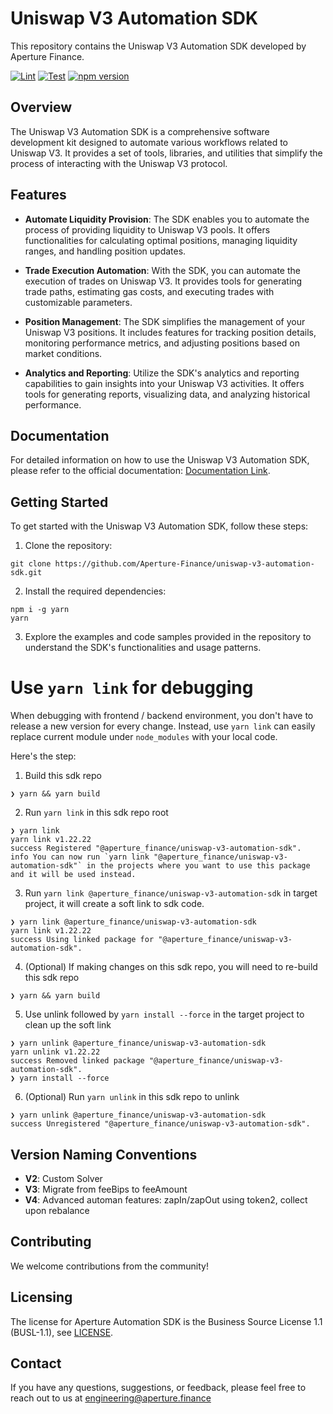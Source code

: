 # Uniswap V3 Automation SDK

This repository contains the Uniswap V3 Automation SDK developed by Aperture Finance.

[![Lint](https://github.com/Aperture-Finance/uniswap-v3-automation-sdk/actions/workflows/lint.yml/badge.svg)](https://github.com/Aperture-Finance/uniswap-v3-automation-sdk/actions/workflows/lint.yml)
[![Test](https://github.com/Aperture-Finance/uniswap-v3-automation-sdk/actions/workflows/test.yml/badge.svg)](https://github.com/Aperture-Finance/uniswap-v3-automation-sdk/actions/workflows/test.yml)
[![npm version](https://img.shields.io/npm/v/@aperture_finance/uniswap-v3-automation-sdk/latest.svg)](https://www.npmjs.com/package/@aperture_finance/uniswap-v3-automation-sdk/v/latest)

## Overview

The Uniswap V3 Automation SDK is a comprehensive software development kit designed to automate various workflows related to Uniswap V3. It provides a set of tools, libraries, and utilities that simplify the process of interacting with the Uniswap V3 protocol.

## Features

- **Automate Liquidity Provision**: The SDK enables you to automate the process of providing liquidity to Uniswap V3 pools. It offers functionalities for calculating optimal positions, managing liquidity ranges, and handling position updates.

- **Trade Execution Automation**: With the SDK, you can automate the execution of trades on Uniswap V3. It provides tools for generating trade paths, estimating gas costs, and executing trades with customizable parameters.

- **Position Management**: The SDK simplifies the management of your Uniswap V3 positions. It includes features for tracking position details, monitoring performance metrics, and adjusting positions based on market conditions.

- **Analytics and Reporting**: Utilize the SDK's analytics and reporting capabilities to gain insights into your Uniswap V3 activities. It offers tools for generating reports, visualizing data, and analyzing historical performance.

## Documentation

For detailed information on how to use the Uniswap V3 Automation SDK, please refer to the official documentation: [Documentation Link](https://github.com/Aperture-Finance/uniswap-v3-automation-sdk).

## Getting Started

To get started with the Uniswap V3 Automation SDK, follow these steps:

1. Clone the repository:

```
git clone https://github.com/Aperture-Finance/uniswap-v3-automation-sdk.git
```

2. Install the required dependencies:

```
npm i -g yarn
yarn
```

3. Explore the examples and code samples provided in the repository to understand the SDK's functionalities and usage patterns.

# Use `yarn link` for debugging

When debugging with frontend / backend environment, you don't have to release a new version for every change. Instead, use `yarn link` can easily replace current module under `node_modules` with your local code.

Here's the step:

1. Build this sdk repo

```
❯ yarn && yarn build
```

2. Run `yarn link` in this sdk repo root

```
❯ yarn link
yarn link v1.22.22
success Registered "@aperture_finance/uniswap-v3-automation-sdk".
info You can now run `yarn link "@aperture_finance/uniswap-v3-automation-sdk"` in the projects where you want to use this package and it will be used instead.
```

3. Run `yarn link @aperture_finance/uniswap-v3-automation-sdk` in target project, it will create a soft link to sdk code.

```
❯ yarn link @aperture_finance/uniswap-v3-automation-sdk
yarn link v1.22.22
success Using linked package for "@aperture_finance/uniswap-v3-automation-sdk".
```

4. (Optional) If making changes on this sdk repo, you will need to re-build this sdk repo

```
❯ yarn && yarn build
```

5. Use unlink followed by `yarn install --force` in the target project to clean up the soft link

```
❯ yarn unlink @aperture_finance/uniswap-v3-automation-sdk
yarn unlink v1.22.22
success Removed linked package "@aperture_finance/uniswap-v3-automation-sdk".
❯ yarn install --force
```

6. (Optional) Run `yarn unlink` in this sdk repo to unlink

```
❯ yarn unlink @aperture_finance/uniswap-v3-automation-sdk
success Unregistered "@aperture_finance/uniswap-v3-automation-sdk".
```

## Version Naming Conventions

- **V2**: Custom Solver
- **V3**: Migrate from feeBips to feeAmount
- **V4**: Advanced automan features: zapIn/zapOut using token2, collect upon rebalance

## Contributing

We welcome contributions from the community!

## Licensing

The license for Aperture Automation SDK is the Business Source License 1.1 (BUSL-1.1), see [LICENSE](./LICENSE).

## Contact

If you have any questions, suggestions, or feedback, please feel free to reach out to us at engineering@aperture.finance
